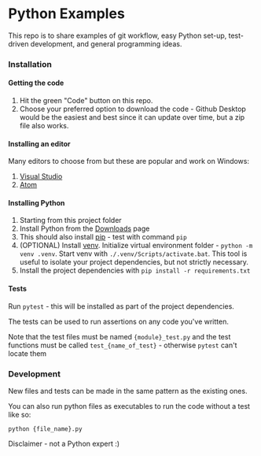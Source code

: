 # Python Examples

This repo is to share examples of git workflow, easy Python set-up, test-driven development, 
and general programming ideas.

### Installation

#### Getting the code

1. Hit the green "Code" button on this repo.
1. Choose your preferred option to download the code - Github Desktop would be the easiest
and best since it can update over time, but a zip file also works.

#### Installing an editor

Many editors to choose from but these are popular and work on Windows:
1. [Visual Studio](https://visualstudio.microsoft.com/)
1. [Atom](https://atom.io/)

#### Installing Python

1. Starting from this project folder
1. Install Python from the [Downloads](https://www.python.org/downloads/) page
1. This should also install [pip](https://pip.pypa.io/en/stable/getting-started/) - test with command `pip` 
1. (OPTIONAL) Install [venv](https://docs.python.org/3/library/venv.html). Initialize virtual environment folder - `python -m venv .venv`. 
Start venv with `./.venv/Scripts/activate.bat`. This tool is useful to isolate your project dependencies, but not strictly necessary.
1. Install the project dependencies with `pip install -r requirements.txt`

#### Tests

Run `pytest` - this will be installed as part of the project dependencies.

The tests can be used to run assertions on any code you've written. 

Note that the test files must be named `{module}_test.py` and the test functions 
must be called `test_{name_of_test}` - otherwise `pytest` can't locate them


### Development

New files and tests can be made in the same pattern as the existing ones. 

You can also run python files as executables to run the code without a test like so:

`python {file_name}.py`


Disclaimer - not a Python expert :)
